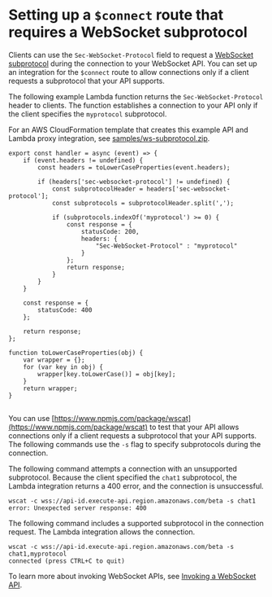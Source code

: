 # Setting up a `$connect` route that requires a WebSocket subprotocol<a name="websocket-connect-route-subprotocol"></a>

Clients can use the `Sec-WebSocket-Protocol` field to request a [WebSocket subprotocol](https://tools.ietf.org/html/rfc6455#page-12) during the connection to your WebSocket API\. You can set up an integration for the `$connect` route to allow connections only if a client requests a subprotocol that your API supports\.

The following example Lambda function returns the `Sec-WebSocket-Protocol` header to clients\. The function establishes a connection to your API only if the client specifies the `myprotocol` subprotocol\.

For an AWS CloudFormation template that creates this example API and Lambda proxy integration, see [samples/ws-subprotocol.zip](samples/ws-subprotocol.zip)\.

```
export const handler = async (event) => {
    if (event.headers != undefined) {
        const headers = toLowerCaseProperties(event.headers);
        
        if (headers['sec-websocket-protocol'] != undefined) {
            const subprotocolHeader = headers['sec-websocket-protocol'];
            const subprotocols = subprotocolHeader.split(',');
            
            if (subprotocols.indexOf('myprotocol') >= 0) {
                const response = {
                    statusCode: 200,
                    headers: {
                        "Sec-WebSocket-Protocol" : "myprotocol"
                    }
                };
                return response;
            }
        }
    }
    
    const response = {
        statusCode: 400
    };
        
    return response;
};

function toLowerCaseProperties(obj) {
    var wrapper = {};
    for (var key in obj) {
        wrapper[key.toLowerCase()] = obj[key];
    }
    return wrapper;
}
```

## <a name="websocket-connect-route-subprotocol-test"></a>

You can use [https://www.npmjs.com/package/wscat](https://www.npmjs.com/package/wscat) to test that your API allows connections only if a client requests a subprotocol that your API supports\. The following commands use the `-s` flag to specify subprotocols during the connection\.

The following command attempts a connection with an unsupported subprotocol\. Because the client specified the `chat1` subprotocol, the Lambda integration returns a 400 error, and the connection is unsuccessful\.

```
wscat -c wss://api-id.execute-api.region.amazonaws.com/beta -s chat1
error: Unexpected server response: 400
```

The following command includes a supported subprotocol in the connection request\. The Lambda integration allows the connection\.

```
wscat -c wss://api-id.execute-api.region.amazonaws.com/beta -s chat1,myprotocol
connected (press CTRL+C to quit)
```

To learn more about invoking WebSocket APIs, see [Invoking a WebSocket API](apigateway-how-to-call-websocket-api.md)\.